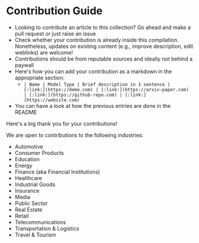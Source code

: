 # Contribution Guide

- Looking to contribute an article to this collection? Go ahead and make a pull request or just raise an issue
- Check whether your contribution is already inside this compilation. Nonetheless, updates on existing content (e.g., improve description, edit weblinks) are welcome!
- Contributions should be from reputable sources and ideally *not* behind a paywall
- Here's how you can add your contribution as a markdown in the appropriate section: 
    - `| Name | Model Type | Brief description in 1 sentence | [:link:](https://demo.com) | [:link:](https://arxiv-paper.com) | [:link:](https://github-repo.com) | [:link:](https://website.com)`
- You can have a look at how the previous entries are done in the README

Here's a big thank you for your contributions!

We are open to contributions to the following industries:
- Automotive
- Consumer Products
- Education
- Energy
- Finance (aka Financial Institutions)
- Healthcare
- Industrial Goods
- Insurance
- Media
- Public Sector
- Real Estate
- Retail
- Telecommunications
- Transportation & Logistics
- Travel & Tourism